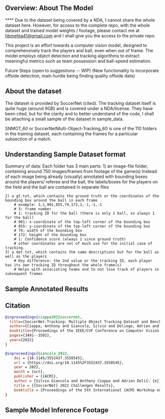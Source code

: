 ##  Overview: About The Model
**** Due to the dataset being covered by a NDA, I cannot share the whole dataset here. However, for access to the complete repo, with the whole dataset and trained model weights / footage, please contact me at hbmehta41@gmail.com and I shall give you the access to the private repo.

This project is an effort towards a computer vision model, designed to comprehensively track the players and ball, even when out of frame. The model employs object detection and tracking algorithms to extract meaningful metrics such as team possession and ball-speed estimation.

Future Steps (open to suggestions -- WIP)
    (New functionality to incorporate offside detection, main hurdle being finding quality offside data)

## About the dataset
The dataset is provided by SoccerNet (cited).
The tracking dataset itself is quite huge (around 9GB) and is covered under a NDA/license.
They have been cited, but for the clarity and to better understand of the code, I shall be attaching a small sample of the dataset in sample_data.

SNMOT_60 or SoccerNetMulti-Object-Tracking_60 is one of the 110 folders in the training dataset, each containing the frames for a particular subsection of a match.

## Understanding Sample Dataset format
Summary of data:
Each folder has 3 main parts: 
    1) an image-file folder, containing around 750 images/frames from footage of the game(s)
    Instead of each image being already (visually) annotated with bounding boxes around the players/ referee and the ball,
    the labels/boxes for the players on the field and the ball are contained in separate files

    2) a gt.txt, which contains the ground truth or the coordinates of the bounding box around the ball in each frame
        # example: 3,1,901,855,79,172,1,-1,-1,-1
        # 3: frame number
        # 1: tracking ID for the ball (there is only 1 ball, so always 1 for the ball)
        # 901: x-coordinate of the top-left corner of the bounding box
        # 855: y-coordinate of the top-left corner of the bounding box
        # 79: width of the bounding box
        # 172: height of the bounding box
        # 1: Confidence score (always 1 since ground truth)
        # other coordinates are not of much use for the initial case of tracking.
    3) a det.txt, which contains the same descriptions but for the ball as well as the players
        # Key difference: the 2nd value or the tracking ID, each player has its own tracking ID throughout the whole frame(s)
        # Helps with associating teams and to not lose track of players in subsequent frames
## Sample Annotated Results


## Citation

```bibtex
@inproceedings{cioppa2022soccernet,
  title={SoccerNet-Tracking: Multiple Object Tracking Dataset and Benchmark in Soccer Videos},
  author={Cioppa, Anthony and Giancola, Silvio and Deliege, Adrien and Kang, Le and Zhou, Xin and Cheng, Zhiyu and Ghanem, Bernard and Van Droogenbroeck, Marc},
  booktitle={Proceedings of the IEEE/CVF Conference on Computer Vision and Pattern Recognition},
  pages={3491--3502},
  year={2022}
}
```

```bibtex
@inproceedings{Giancola_2022,
	doi = {10.1145/3552437.3558545},
	url = {https://doi.org/10.1145%2F3552437.3558545},
	year = 2022,
	month = {oct},
	publisher = {{ACM}},
	author = {Silvio Giancola and Anthony Cioppa and Adrien Deli{\`{e}}ge and Floriane Magera and Vladimir Somers and Le Kang and Xin Zhou and Olivier Barnich and Christophe De Vleeschouwer and Alexandre Alahi and Bernard Ghanem and Marc Van Droogenbroeck and Abdulrahman Darwish and Adrien Maglo and Albert Clap{\'{e}}s and Andreas Luyts and Andrei Boiarov and Artur Xarles and Astrid Orcesi and Avijit Shah and Baoyu Fan and Bharath Comandur and Chen Chen and Chen Zhang and Chen Zhao and Chengzhi Lin and Cheuk-Yiu Chan and Chun Chuen Hui and Dengjie Li and Fan Yang and Fan Liang and Fang Da and Feng Yan and Fufu Yu and Guanshuo Wang and H. Anthony Chan and He Zhu and Hongwei Kan and Jiaming Chu and Jianming Hu and Jianyang Gu and Jin Chen and Jo{\~{a}}o V. B. Soares and Jonas Theiner and Jorge De Corte and Jos{\'{e}} Henrique Brito and Jun Zhang and Junjie Li and Junwei Liang and Leqi Shen and Lin Ma and Lingchi Chen and Miguel Santos Marques and Mike Azatov and Nikita Kasatkin and Ning Wang and Qiong Jia and Quoc Cuong Pham and Ralph Ewerth and Ran Song and Rengang Li and Rikke Gade and Ruben Debien and Runze Zhang and Sangrok Lee and Sergio Escalera and Shan Jiang and Shigeyuki Odashima and Shimin Chen and Shoichi Masui and Shouhong Ding and Sin-wai Chan and Siyu Chen and Tallal El-Shabrawy and Tao He and Thomas B. Moeslund and Wan-Chi Siu and Wei Zhang and Wei Li and Xiangwei Wang and Xiao Tan and Xiaochuan Li and Xiaolin Wei and Xiaoqing Ye and Xing Liu and Xinying Wang and Yandong Guo and Yaqian Zhao and Yi Yu and Yingying Li and Yue He and Yujie Zhong and Zhenhua Guo and Zhiheng Li},
	title = {{SoccerNet} 2022 Challenges Results},
	booktitle = {Proceedings of the 5th International {ACM} Workshop on Multimedia Content Analysis in Sports}
}
```

## Sample Model Inference Footage
